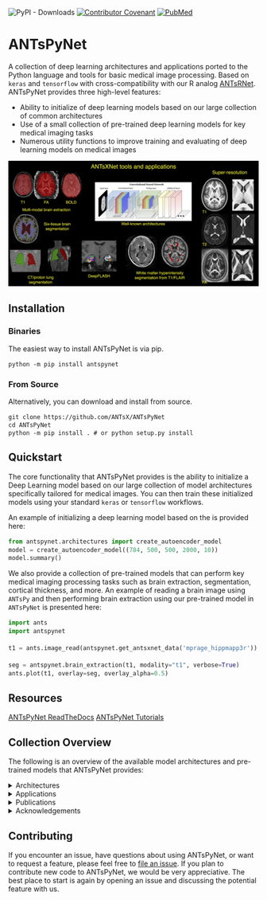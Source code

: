 ![PyPI - Downloads](https://img.shields.io/pypi/dm/antspynet?label=pypi%20downloads)
[![Contributor Covenant](https://img.shields.io/badge/Contributor%20Covenant-v2.0%20adopted-ff69b4.svg)](code_of_conduct.md)
[![PubMed](https://img.shields.io/badge/ANTsX_paper-Open_Access-8DABFF?logo=pubmed)](https://pubmed.ncbi.nlm.nih.gov/33907199/)

# ANTsPyNet

A collection of deep learning architectures and applications ported to the Python language and tools for basic medical image processing. Based on `keras` and `tensorflow` with cross-compatibility with our R analog [ANTsRNet](https://github.com/ANTsX/ANTsRNet/). ANTsPyNet provides three high-level features:

- Ability to initialize of deep learning models based on our large collection of common architectures
- Use of a small collection of pre-trained deep learning models for key medical imaging tasks
- Numerous utility functions to improve training and evaluating of deep learning models on medical images

<p align="middle">
  <img src="docs/figures/coreANTsXNetTools.png" width="600" />
</p>

## Installation

### Binaries

The easiest way to install ANTsPyNet is via pip.

```
python -m pip install antspynet
```

### From Source

Alternatively, you can download and install from source.

```
git clone https://github.com/ANTsX/ANTsPyNet
cd ANTsPyNet
python -m pip install . # or python setup.py install
```

## Quickstart

The core functionality that ANTsPyNet provides is the ability to initialize a Deep Learning model based on our large collection of model architectures specifically tailored for medical images. You can then train these initialized models using your standard `keras` or `tensorflow` workflows.

An example of initializing a deep learning model based on the is provided here:

```python
from antspynet.architectures import create_autoencoder_model
model = create_autoencoder_model((784, 500, 500, 2000, 10))
model.summary()
```

We also provide a collection of pre-trained models that can perform key medical imaging processing tasks such as brain extraction, segmentation, cortical thickness, and more. An example of reading a brain image using `ANTsPy` and then performing brain extraction using our pre-trained model in `ANTsPyNet` is presented here:

```python
import ants
import antspynet

t1 = ants.image_read(antspynet.get_antsxnet_data('mprage_hippmapp3r'))

seg = antspynet.brain_extraction(t1, modality="t1", verbose=True)
ants.plot(t1, overlay=seg, overlay_alpha=0.5)
```

## Resources

[ANTsPyNet ReadTheDocs](https://antsx.github.io/ANTsPyNet/)
[ANTsPyNet Tutorials](https://gist.github.com/ntustison/12a656a5fc2f6f9c4494c88dc09c5621#antsxnet)

## Collection Overview

The following is an overview of the available model architectures and pre-trained models that ANTsPyNet provides:

<details>
<summary>Architectures</summary>

### Image voxelwise segmentation/regression

- [U-Net (2-D, 3-D)](https://arxiv.org/abs/1505.04597)
- [U-Net + ResNet (2-D, 3-D)](https://arxiv.org/abs/1608.04117)
- [Dense U-Net (2-D, 3-D)](https://arxiv.org/pdf/1709.07330.pdf)

### Image classification/regression

- [AlexNet (2-D, 3-D)](http://papers.nips.cc/paper/4824-imagenet-classification-with-deep-convolutional-neural-networks.pdf)
- [VGG (2-D, 3-D)](https://arxiv.org/abs/1409.1556)
- [ResNet (2-D, 3-D)](https://arxiv.org/abs/1512.03385)
- [ResNeXt (2-D, 3-D)](https://arxiv.org/abs/1611.05431)
- [WideResNet (2-D, 3-D)](http://arxiv.org/abs/1605.07146)
- [DenseNet (2-D, 3-D)](https://arxiv.org/abs/1608.06993)

### Object detection

### Image super-resolution

- [Super-resolution convolutional neural network (SRCNN) (2-D, 3-D)](https://arxiv.org/abs/1501.00092)
- [Expanded super-resolution (ESRCNN) (2-D, 3-D)](https://arxiv.org/abs/1501.00092)
- [Denoising auto encoder super-resolution (DSRCNN) (2-D, 3-D)]()
- [Deep denoise super-resolution (DDSRCNN) (2-D, 3-D)](https://arxiv.org/abs/1606.08921)
- [ResNet super-resolution (SRResNet) (2-D, 3-D)](https://arxiv.org/abs/1609.04802)
- [Deep back-projection network (DBPN) (2-D, 3-D)](https://arxiv.org/abs/1803.02735)
- [Super resolution GAN](https://arxiv.org/abs/1609.04802)

### Registration and transforms

- [Spatial transformer network (STN) (2-D, 3-D)](https://arxiv.org/abs/1506.02025)

### Generative adverserial networks

- [Generative adverserial network (GAN)](https://arxiv.org/abs/1406.2661)
- [Deep Convolutional GAN](https://arxiv.org/abs/1511.06434)
- [Wasserstein GAN](https://arxiv.org/abs/1701.07875)
- [Improved Wasserstein GAN](https://arxiv.org/abs/1704.00028)
- [Cycle GAN](https://arxiv.org/abs/1703.10593)
- [Super resolution GAN](https://arxiv.org/abs/1609.04802)

### Clustering

- [Deep embedded clustering (DEC)](https://arxiv.org/abs/1511.06335)
- [Deep convolutional embedded clustering (DCEC)](https://xifengguo.github.io/papers/ICONIP17-DCEC.pdf)

</details>

<details>
<summary>Applications</summary>

- [MRI super-resolution](https://www.medrxiv.org/content/10.1101/2023.02.02.23285376v1)
- [Multi-modal brain extraction](https://pubmed.ncbi.nlm.nih.gov/33907199/)
  - T1
  - T1 ["no brainer"](https://github.com/neuronets/nobrainer)
  - FLAIR
  - T2
  - FA
  - BOLD
  - [T1/T2 infant](https://www.med.unc.edu/psych/research/psychiatry-department-research-programs/early-brain-development-research/)
- [Six-tissue Atropos brain segmentation](https://pubmed.ncbi.nlm.nih.gov/33907199/)
- [Cortical thickness](https://pubmed.ncbi.nlm.nih.gov/33907199/)
- [Brain age](https://academic.oup.com/brain/article-abstract/143/7/2312/5863667?redirectedFrom=fulltext)
- [HippMapp3r hippocampal segmentation](https://pubmed.ncbi.nlm.nih.gov/31609046/)
- [Sysu white matter hyperintensity segmentation](https://pubmed.ncbi.nlm.nih.gov/30125711/)
- [HyperMapp3r white matter hyperintensity segmentation](https://pubmed.ncbi.nlm.nih.gov/35088930/)
- [Hypothalamus segmentation](https://pubmed.ncbi.nlm.nih.gov/32853816/)
- [Claustrum segmentation](https://arxiv.org/abs/2008.03465)
- [Deep Flash](https://www.medrxiv.org/content/10.1101/2023.01.17.23284693v4)
- [Desikan-Killiany-Tourville cortical labeling](https://pubmed.ncbi.nlm.nih.gov/33907199/)
- [Cerebellum segmentation, parcellation, and thickness](https://www.medrxiv.org/content/10.1101/2023.01.17.23284693v4)
- MRI modality classification
- Lung extraction
  - [Proton](https://pubmed.ncbi.nlm.nih.gov/34227163/)
  - CT
- Lung pulmonary vessel segmentation
- [Functional lung segmentation](https://pubmed.ncbi.nlm.nih.gov/34227163/)
- [Neural style transfer](https://arxiv.org/abs/1508.06576)
- Image quality assessment
  - [TID2013](https://www.sciencedirect.com/science/article/pii/S0923596514001490)
  - [KonIQ-10k](https://ieeexplore.ieee.org/document/8968750)
- [Mixture density networks (MDN)](https://publications.aston.ac.uk/373/1/NCRG_94_004.pdf)

- [Training scripts](https://github.com/ntustison/ANTsXNetTraining)

</details>

<details>
<summary>Publications</summary>

- Nicholas J. Tustison, Michael A. Yassa, Batool Rizvi, Philip A. Cook, Andrew J. Holbrook, Mithra Sathishkumar, Mia G. Tustison, James C. Gee, James R. Stone, and Brian B. Avants. ANTsX neuroimaging-derived structural phenotypes of UK Biobank. [(medrxiv)](https://www.medrxiv.org/content/10.1101/2023.01.17.23284693v4)

- Nicholas J. Tustison, Talissa A. Altes, Kun Qing, Mu He, G. Wilson Miller, Brian B. Avants, Yun M. Shim, James C. Gee, John P. Mugler III, and Jaime F. Mata. Image- versus histogram-based considerations in semantic segmentation of pulmonary hyperpolarized gas images. _Magnetic Resonance in Medicine_, 86(5):2822-2836, Nov 2021. [(pubmed)](https://pubmed.ncbi.nlm.nih.gov/34227163/)

- Andrew T. Grainger, Arun Krishnaraj, Michael H. Quinones, Nicholas J. Tustison, Samantha Epstein, Daniela Fuller, Aakash Jha, Kevin L. Allman, Weibin Shi. Deep Learning-based Quantification of Abdominal Subcutaneous and Visceral Fat Volume on CT Images, _Academic Radiology_, 28(11):1481-1487, Nov 2021. [(pubmed)](https://pubmed.ncbi.nlm.nih.gov/32771313/)

- Nicholas J. Tustison, Philip A. Cook, Andrew J. Holbrook, Hans J. Johnson, John Muschelli, Gabriel A. Devenyi, Jeffrey T. Duda, Sandhitsu R. Das, Nicholas C. Cullen, Daniel L. Gillen, Michael A. Yassa, James R. Stone, James C. Gee, and Brian B. Avants for the Alzheimer’s Disease Neuroimaging Initiative. The ANTsX ecosystem for quantitative biological and medical imaging. _Scientific Reports_. 11(1):9068, Apr 2021. [(pubmed)](https://pubmed.ncbi.nlm.nih.gov/33907199/)

- Nicholas J. Tustison, Brian B. Avants, and James C. Gee. Learning image-based spatial transformations via convolutional neural networks: a review, _Magnetic Resonance Imaging_, 64:142-153, Dec 2019. [(pubmed)](https://www.ncbi.nlm.nih.gov/pubmed/31200026)

- Nicholas J. Tustison, Brian B. Avants, Zixuan Lin, Xue Feng, Nicholas Cullen, Jaime F. Mata, Lucia Flors, James C. Gee, Talissa A. Altes, John P. Mugler III, and Kun Qing. Convolutional Neural Networks with Template-Based Data Augmentation for Functional Lung Image Quantification, _Academic Radiology_, 26(3):412-423, Mar 2019. [(pubmed)](https://www.ncbi.nlm.nih.gov/pubmed/30195415)

- Andrew T. Grainger, Nicholas J. Tustison, Kun Qing, Rene Roy, Stuart S. Berr, and Weibin Shi. Deep learning-based quantification of abdominal fat on magnetic resonance images. _PLoS One_, 13(9):e0204071, Sep 2018. [(pubmed)](https://www.ncbi.nlm.nih.gov/pubmed/30235253)

- Cullen N.C., Avants B.B. (2018) Convolutional Neural Networks for Rapid and Simultaneous Brain Extraction and Tissue Segmentation. In: Spalletta G., Piras F., Gili T. (eds) Brain Morphometry. Neuromethods, vol 136. Humana Press, New York, NY [doi](https://doi.org/10.1007/978-1-4939-7647-8_2)

</details>

<details>
<summary>Acknowledgements</summary>

- We gratefully acknowledge the support of the NVIDIA Corporation with the donation of two Titan Xp GPUs used for this research.

- We gratefully acknowledge the grant support of the [Office of Naval Research](https://www.onr.navy.mil) and [Cohen Veterans Bioscience](https://www.cohenveteransbioscience.org).

</details>

## Contributing

If you encounter an issue, have questions about using ANTsPyNet, or want to request a feature, please feel free to [file an issue](https://github.com/ANTsX/ANTsPyNet/issues). If you plan to contribute new code to ANTsPyNet, we would be very appreciative. The best place to start is again by opening an issue and discussing the potential feature with us.
